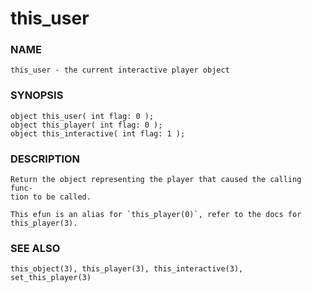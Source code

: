 # this_user

### NAME

    this_user - the current interactive player object

### SYNOPSIS

    object this_user( int flag: 0 );
    object this_player( int flag: 0 );
    object this_interactive( int flag: 1 );

### DESCRIPTION

    Return the object representing the player that caused the calling func‐
    tion to be called.

    This efun is an alias for `this_player(0)`, refer to the docs for
    this_player(3).

### SEE ALSO

    this_object(3), this_player(3), this_interactive(3), set_this_player(3)